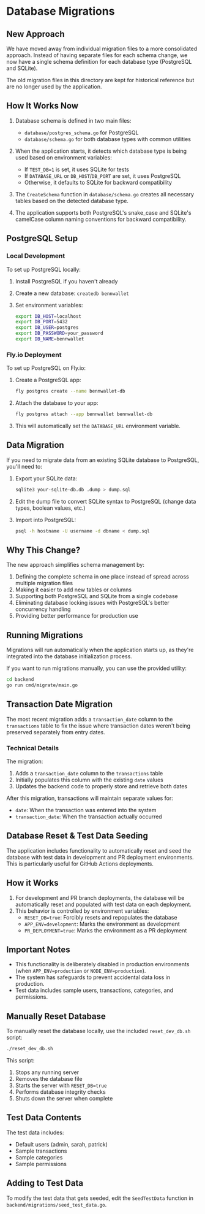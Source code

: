 # Database Migrations

## New Approach

We have moved away from individual migration files to a more consolidated approach. Instead of having separate files for each schema change, we now have a single schema definition for each database type (PostgreSQL and SQLite).

The old migration files in this directory are kept for historical reference but are no longer used by the application.

## How It Works Now

1. Database schema is defined in two main files:
   - `database/postgres_schema.go` for PostgreSQL
   - `database/schema.go` for both database types with common utilities

2. When the application starts, it detects which database type is being used based on environment variables:
   - If `TEST_DB=1` is set, it uses SQLite for tests
   - If `DATABASE_URL` or `DB_HOST`/`DB_PORT` are set, it uses PostgreSQL
   - Otherwise, it defaults to SQLite for backward compatibility

3. The `CreateSchema` function in `database/schema.go` creates all necessary tables based on the detected database type.

4. The application supports both PostgreSQL's snake_case and SQLite's camelCase column naming conventions for backward compatibility.

## PostgreSQL Setup

### Local Development

To set up PostgreSQL locally:

1. Install PostgreSQL if you haven't already
2. Create a new database: `createdb bennwallet`
3. Set environment variables:

   ```bash
   export DB_HOST=localhost
   export DB_PORT=5432
   export DB_USER=postgres
   export DB_PASSWORD=your_password
   export DB_NAME=bennwallet
   ```

### Fly.io Deployment

To set up PostgreSQL on Fly.io:

1. Create a PostgreSQL app:

   ```bash
   fly postgres create --name bennwallet-db
   ```

2. Attach the database to your app:

   ```bash
   fly postgres attach --app bennwallet bennwallet-db
   ```

3. This will automatically set the `DATABASE_URL` environment variable.

## Data Migration

If you need to migrate data from an existing SQLite database to PostgreSQL, you'll need to:

1. Export your SQLite data:

   ```bash
   sqlite3 your-sqlite-db.db .dump > dump.sql
   ```

2. Edit the dump file to convert SQLite syntax to PostgreSQL (change data types, boolean values, etc.)

3. Import into PostgreSQL:

   ```bash
   psql -h hostname -U username -d dbname < dump.sql
   ```

## Why This Change?

The new approach simplifies schema management by:

1. Defining the complete schema in one place instead of spread across multiple migration files
2. Making it easier to add new tables or columns
3. Supporting both PostgreSQL and SQLite from a single codebase
4. Eliminating database locking issues with PostgreSQL's better concurrency handling
5. Providing better performance for production use

## Running Migrations

Migrations will run automatically when the application starts up, as they're integrated into the database initialization process.

If you want to run migrations manually, you can use the provided utility:

```bash
cd backend
go run cmd/migrate/main.go
```

## Transaction Date Migration

The most recent migration adds a `transaction_date` column to the `transactions` table to fix the issue where transaction dates weren't being preserved separately from entry dates.

### Technical Details

The migration:

1. Adds a `transaction_date` column to the `transactions` table
2. Initially populates this column with the existing `date` values
3. Updates the backend code to properly store and retrieve both dates

After this migration, transactions will maintain separate values for:

- `date`: When the transaction was entered into the system
- `transaction_date`: When the transaction actually occurred

## Database Reset & Test Data Seeding

The application includes functionality to automatically reset and seed the database with test data in development and PR deployment environments. This is particularly useful for GitHub Actions deployments.

## How it Works

1. For development and PR branch deployments, the database will be automatically reset and populated with test data on each deployment.
2. This behavior is controlled by environment variables:
   - `RESET_DB=true`: Forcibly resets and repopulates the database
   - `APP_ENV=development`: Marks the environment as development
   - `PR_DEPLOYMENT=true`: Marks the environment as a PR deployment

## Important Notes

- This functionality is deliberately disabled in production environments (when `APP_ENV=production` or `NODE_ENV=production`).
- The system has safeguards to prevent accidental data loss in production.
- Test data includes sample users, transactions, categories, and permissions.

## Manually Reset Database

To manually reset the database locally, use the included `reset_dev_db.sh` script:

```bash
./reset_dev_db.sh
```

This script:

1. Stops any running server
2. Removes the database file
3. Starts the server with `RESET_DB=true`
4. Performs database integrity checks
5. Shuts down the server when complete

## Test Data Contents

The test data includes:

- Default users (admin, sarah, patrick)
- Sample transactions
- Sample categories
- Sample permissions

## Adding to Test Data

To modify the test data that gets seeded, edit the `SeedTestData` function in `backend/migrations/seed_test_data.go`.
